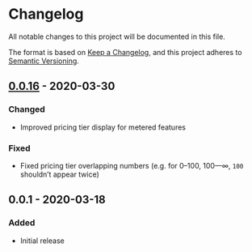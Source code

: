 # Changelog

All notable changes to this project will be documented in this file.

The format is based on [Keep a Changelog](https://keepachangelog.com/en/1.0.0/), and this project
adheres to [Semantic Versioning](https://semver.org/spec/v2.0.0.html).

## [0.0.16] - 2020-03-30

### Changed

- Improved pricing tier display for metered features

### Fixed

- Fixed pricing tier overlapping numbers (e.g. for 0–100, 100—∞, `100` shouldn’t appear twice)

## 0.0.1 - 2020-03-18

### Added

- Initial release

[0.0.16]: https://github.com/manifoldco/manifold-plan-table/compare/v0.0.1...v0.0.16
